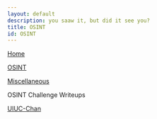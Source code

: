 ```yaml
---
layout: default
description: you saaw it, but did it see you?
title: OSINT
id: OSINT
---
```



<link rel="stylesheet" href="writeupcss.css">

<!-- add navigation here -->

[Home](https://stainedswan.github.io/UIUCTF-2024/)

[OSINT](https://stainedswan.github.io/UIUCTF-2024/OSINT)

[Miscellaneous](https://stainedswan.github.io/UIUCTF-2024/Miscellaneous)

<!-- OSINT Stuff -->
OSINT Challenge Writeups

[UIUC-Chan](https://stainedswan.github.io/UIUCTF-2024/OSINT/UIUC-Chan%20suite.html)